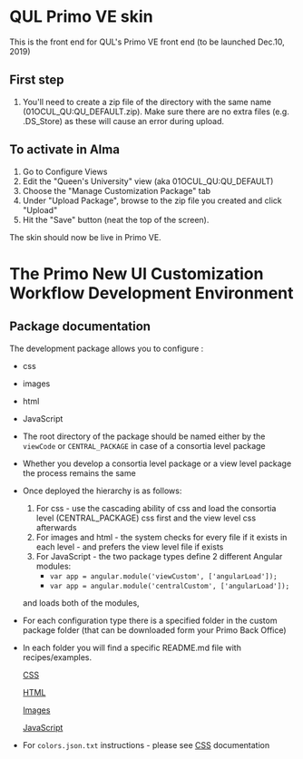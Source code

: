 # QUL Primo VE skin
This is the front end for QUL's Primo VE front end (to be launched Dec.10, 2019)

## First step
1. You'll need to create a zip file of the directory with the same name (01OCUL_QU:QU_DEFAULT.zip). Make sure there are no extra files (e.g. .DS_Store) as these will cause an error during upload.

## To activate in Alma
1. Go to Configure Views
1. Edit the "Queen's University" view (aka 01OCUL_QU:QU_DEFAULT)
1. Choose the "Manage Customization Package" tab
1. Under "Upload Package", browse to the zip file you created and click "Upload"
1. Hit the "Save" button (neat the top of the screen).

The skin should now be live in Primo VE.

# The Primo New UI Customization Workflow Development Environment

## Package documentation

The development package allows you to configure :

- css

- images

- html

- JavaScript

- The root directory of the package should be named either by the `viewCode` or `CENTRAL_PACKAGE` in case of a consortia level package
- Whether you develop a consortia level package or a view level package the process remains the same
- Once deployed the hierarchy is as follows:
    1. For css - use the cascading ability of css and load the consortia level (CENTRAL_PACKAGE) css first and the view level css afterwards
    2. For images and html - the system checks for every file if it exists in each level - and prefers the view level file if exists
    3. For JavaScript - the two package types define 2 different Angular modules:
        - ```var app = angular.module('viewCustom', ['angularLoad']);```
        - ```var app = angular.module('centralCustom', ['angularLoad']);```

  and loads both of the modules,

- For each configuration type there is a specified folder in the custom package folder (that can be downloaded form your Primo Back Office)
- In each folder you will find a specific README.md file with recipes/examples.

  [CSS](./VIEW_CODE/css/README.md "css documentation")

  [HTML](./VIEW_CODE/html/README.md "html documentation")

  [Images](./VIEW_CODE/img/README.md "images documentation")

  [JavaScript](./VIEW_CODE/js/README.md "javascript documentation")

-  For `colors.json.txt` instructions - please see [CSS](./VIEW_CODE/css/README.md "css documentation") documentation









